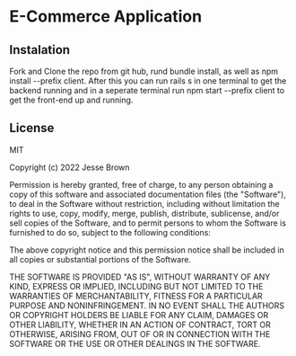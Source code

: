 # E-Commerce Application 

## Instalation 

Fork and Clone the repo from git hub, rund bundle install, as well as npm install --prefix client. After this you can run rails s in one terminal to get the backend running and in a seperate terminal run npm start --prefix client to get the front-end up and running.

## License
MIT

Copyright (c) 2022 Jesse Brown

Permission is hereby granted, free of charge, to any person obtaining a copy of this software and associated documentation files (the "Software"), to deal in the Software without restriction, including without limitation the rights to use, copy, modify, merge, publish, distribute, sublicense, and/or sell copies of the Software, and to permit persons to whom the Software is furnished to do so, subject to the following conditions:

The above copyright notice and this permission notice shall be included in all copies or substantial portions of the Software.

THE SOFTWARE IS PROVIDED "AS IS", WITHOUT WARRANTY OF ANY KIND, EXPRESS OR IMPLIED, INCLUDING BUT NOT LIMITED TO THE WARRANTIES OF MERCHANTABILITY, FITNESS FOR A PARTICULAR PURPOSE AND NONINFRINGEMENT. IN NO EVENT SHALL THE AUTHORS OR COPYRIGHT HOLDERS BE LIABLE FOR ANY CLAIM, DAMAGES OR OTHER LIABILITY, WHETHER IN AN ACTION OF CONTRACT, TORT OR OTHERWISE, ARISING FROM, OUT OF OR IN CONNECTION WITH THE SOFTWARE OR THE USE OR OTHER DEALINGS IN THE SOFTWARE.